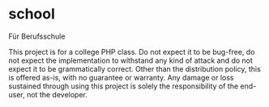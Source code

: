 # school
Für Berufsschule

This project is for a college PHP class. Do not expect it to be bug-free, do not expect the implementation to withstand any kind of attack and do not expect it to be grammatically correct. Other than the distribution policy, this is offered as-is, with no guarantee or warranty. Any damage or loss sustained through using this project is solely the responsibility of the end-user, not the developer.
